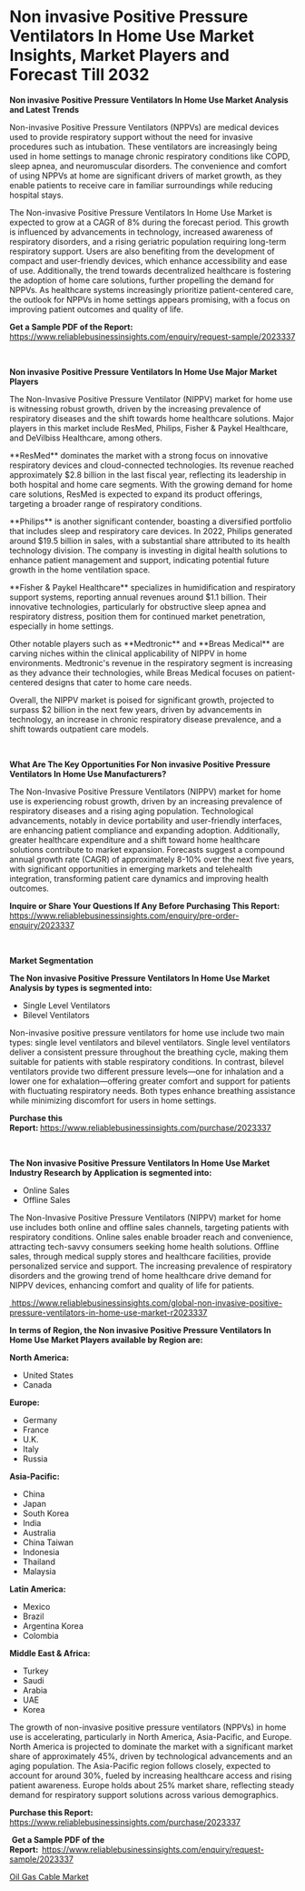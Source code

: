 <p><h1>Non invasive Positive Pressure Ventilators In Home Use Market Insights, Market Players and Forecast Till 2032</h1></p><p><strong>Non invasive Positive Pressure Ventilators In Home Use Market Analysis and Latest Trends</strong></p>
<p><p>Non-invasive Positive Pressure Ventilators (NPPVs) are medical devices used to provide respiratory support without the need for invasive procedures such as intubation. These ventilators are increasingly being used in home settings to manage chronic respiratory conditions like COPD, sleep apnea, and neuromuscular disorders. The convenience and comfort of using NPPVs at home are significant drivers of market growth, as they enable patients to receive care in familiar surroundings while reducing hospital stays.</p><p>The Non-invasive Positive Pressure Ventilators In Home Use Market is expected to grow at a CAGR of 8% during the forecast period. This growth is influenced by advancements in technology, increased awareness of respiratory disorders, and a rising geriatric population requiring long-term respiratory support. Users are also benefiting from the development of compact and user-friendly devices, which enhance accessibility and ease of use. Additionally, the trend towards decentralized healthcare is fostering the adoption of home care solutions, further propelling the demand for NPPVs. As healthcare systems increasingly prioritize patient-centered care, the outlook for NPPVs in home settings appears promising, with a focus on improving patient outcomes and quality of life.</p></p>
<p><strong>Get a Sample PDF of the Report:&nbsp;</strong> <a href="https://www.reliablebusinessinsights.com/enquiry/request-sample/2023337?utm_campaign=3455&utm_medium=2&utm_source=Github&utm_content=ia&utm_term=29032025&utm_id=non-invasive-positive-pressure-ventilators-in-home-use">https://www.reliablebusinessinsights.com/enquiry/request-sample/2023337</a></p>
<p>&nbsp;</p>
<p><strong>Non invasive Positive Pressure Ventilators In Home Use Major Market Players</strong></p>
<p><p>The Non-Invasive Positive Pressure Ventilator (NIPPV) market for home use is witnessing robust growth, driven by the increasing prevalence of respiratory diseases and the shift towards home healthcare solutions. Major players in this market include ResMed, Philips, Fisher & Paykel Healthcare, and DeVilbiss Healthcare, among others.</p><p>**ResMed** dominates the market with a strong focus on innovative respiratory devices and cloud-connected technologies. Its revenue reached approximately $2.8 billion in the last fiscal year, reflecting its leadership in both hospital and home care segments. With the growing demand for home care solutions, ResMed is expected to expand its product offerings, targeting a broader range of respiratory conditions.</p><p>**Philips** is another significant contender, boasting a diversified portfolio that includes sleep and respiratory care devices. In 2022, Philips generated around $19.5 billion in sales, with a substantial share attributed to its health technology division. The company is investing in digital health solutions to enhance patient management and support, indicating potential future growth in the home ventilation space.</p><p>**Fisher & Paykel Healthcare** specializes in humidification and respiratory support systems, reporting annual revenues around $1.1 billion. Their innovative technologies, particularly for obstructive sleep apnea and respiratory distress, position them for continued market penetration, especially in home settings.</p><p>Other notable players such as **Medtronic** and **Breas Medical** are carving niches within the clinical applicability of NIPPV in home environments. Medtronic's revenue in the respiratory segment is increasing as they advance their technologies, while Breas Medical focuses on patient-centered designs that cater to home care needs.</p><p>Overall, the NIPPV market is poised for significant growth, projected to surpass $2 billion in the next few years, driven by advancements in technology, an increase in chronic respiratory disease prevalence, and a shift towards outpatient care models.</p></p>
<p>&nbsp;</p>
<p><strong>What Are The Key Opportunities For Non invasive Positive Pressure Ventilators In Home Use Manufacturers?</strong></p>
<p><p>The Non-Invasive Positive Pressure Ventilators (NIPPV) market for home use is experiencing robust growth, driven by an increasing prevalence of respiratory diseases and a rising aging population. Technological advancements, notably in device portability and user-friendly interfaces, are enhancing patient compliance and expanding adoption. Additionally, greater healthcare expenditure and a shift toward home healthcare solutions contribute to market expansion. Forecasts suggest a compound annual growth rate (CAGR) of approximately 8-10% over the next five years, with significant opportunities in emerging markets and telehealth integration, transforming patient care dynamics and improving health outcomes.</p></p>
<p><strong>Inquire or Share Your Questions If Any Before Purchasing This Report:</strong> <a href="https://www.reliablebusinessinsights.com/enquiry/pre-order-enquiry/2023337?utm_campaign=3455&utm_medium=2&utm_source=Github&utm_content=ia&utm_term=29032025&utm_id=non-invasive-positive-pressure-ventilators-in-home-use">https://www.reliablebusinessinsights.com/enquiry/pre-order-enquiry/2023337</a></p>
<p>&nbsp;</p>
<p><strong>Market Segmentation</strong></p>
<p><strong>The Non invasive Positive Pressure Ventilators In Home Use Market Analysis by types is segmented into:</strong></p>
<p><ul><li>Single Level Ventilators</li><li>Bilevel Ventilators</li></ul></p>
<p><p>Non-invasive positive pressure ventilators for home use include two main types: single level ventilators and bilevel ventilators. Single level ventilators deliver a consistent pressure throughout the breathing cycle, making them suitable for patients with stable respiratory conditions. In contrast, bilevel ventilators provide two different pressure levels—one for inhalation and a lower one for exhalation—offering greater comfort and support for patients with fluctuating respiratory needs. Both types enhance breathing assistance while minimizing discomfort for users in home settings.</p></p>
<p><strong>Purchase this Report:&nbsp;</strong><a href="https://www.reliablebusinessinsights.com/purchase/2023337?utm_campaign=3455&utm_medium=2&utm_source=Github&utm_content=ia&utm_term=29032025&utm_id=non-invasive-positive-pressure-ventilators-in-home-use">https://www.reliablebusinessinsights.com/purchase/2023337</a></p>
<p>&nbsp;</p>
<p><strong>The Non invasive Positive Pressure Ventilators In Home Use Market Industry Research by Application is segmented into:</strong></p>
<p><ul><li>Online Sales</li><li>Offline Sales</li></ul></p>
<p><p>The Non-Invasive Positive Pressure Ventilators (NIPPV) market for home use includes both online and offline sales channels, targeting patients with respiratory conditions. Online sales enable broader reach and convenience, attracting tech-savvy consumers seeking home health solutions. Offline sales, through medical supply stores and healthcare facilities, provide personalized service and support. The increasing prevalence of respiratory disorders and the growing trend of home healthcare drive demand for NIPPV devices, enhancing comfort and quality of life for patients.</p></p>
<p><a href="https://www.reliablebusinessinsights.com/global-non-invasive-positive-pressure-ventilators-in-home-use-market-r2023337?utm_campaign=3455&utm_medium=2&utm_source=Github&utm_content=ia&utm_term=29032025&utm_id=non-invasive-positive-pressure-ventilators-in-home-use">&nbsp;https://www.reliablebusinessinsights.com/global-non-invasive-positive-pressure-ventilators-in-home-use-market-r2023337</a></p>
<p><strong>In terms of Region, the Non invasive Positive Pressure Ventilators In Home Use Market Players available by Region are:</strong></p>
<p>
    <p> <strong> North America: </strong>
        <ul>
            <li>United States</li>
            <li>Canada</li>
        </ul>
        </p> 
    <p> <strong> Europe: </strong>
        <ul>
            <li>Germany</li>
            <li>France</li>
            <li>U.K.</li>
            <li>Italy</li>
            <li>Russia</li>
        </ul>
        </p> 
    <p> <strong> Asia-Pacific: </strong>
        <ul>
            <li>China</li>
            <li>Japan</li>
            <li>South Korea</li>
            <li>India</li>
            <li>Australia</li>
            <li>China Taiwan</li>
            <li>Indonesia</li>
            <li>Thailand</li>
            <li>Malaysia</li>
        </ul>
        </p> 
    <p> <strong> Latin America: </strong>
        <ul>
            <li>Mexico</li>
            <li>Brazil</li>
            <li>Argentina Korea</li>
            <li>Colombia</li>
        </ul>
        </p> 
    <p> <strong> Middle East & Africa: </strong>
        <ul>
            <li>Turkey</li>
            <li>Saudi</li>
            <li>Arabia</li>
            <li>UAE</li>
            <li>Korea</li>
        </ul>
    </p>
    </p>
<p><p>The growth of non-invasive positive pressure ventilators (NPPVs) in home use is accelerating, particularly in North America, Asia-Pacific, and Europe. North America is projected to dominate the market with a significant market share of approximately 45%, driven by technological advancements and an aging population. The Asia-Pacific region follows closely, expected to account for around 30%, fueled by increasing healthcare access and rising patient awareness. Europe holds about 25% market share, reflecting steady demand for respiratory support solutions across various demographics.</p></p>
<p><strong>Purchase this Report: </strong><a href="https://www.reliablebusinessinsights.com/purchase/2023337?utm_campaign=3455&utm_medium=2&utm_source=Github&utm_content=ia&utm_term=29032025&utm_id=non-invasive-positive-pressure-ventilators-in-home-use">https://www.reliablebusinessinsights.com/purchase/2023337</a></p>
<p>&nbsp;<strong>Get a Sample PDF of the Report:&nbsp;&nbsp;</strong><a href="https://www.reliablebusinessinsights.com/enquiry/request-sample/2023337?utm_campaign=3455&utm_medium=2&utm_source=Github&utm_content=ia&utm_term=29032025&utm_id=non-invasive-positive-pressure-ventilators-in-home-use">https://www.reliablebusinessinsights.com/enquiry/request-sample/2023337</a></p>
<p><strong></strong></p>
<p><p><a href="https://github.com/signallaikun/Market-Research-Report-List-1/blob/main/oil-gas-cable-market.md?utm_campaign=3455&utm_medium=2&utm_source=Github&utm_content=ia&utm_term=29032025&utm_id=non-invasive-positive-pressure-ventilators-in-home-use">Oil Gas Cable Market</a></p></p>